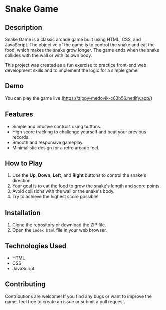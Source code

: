 # Snake Game

## Description

Snake Game is a classic arcade game built using HTML, CSS, and JavaScript. The objective of the game is to control the snake and eat the food, which makes the snake grow longer. The game ends when the snake collides with the wall or with its own body.

This project was created as a fun exercise to practice front-end web development skills and to implement the logic for a simple game.

## Demo

You can play the game live (https://zippy-medovik-c63b56.netlify.app/)

## Features

- Simple and intuitive controls using buttons.
- High score tracking to challenge yourself and beat your previous records.
- Smooth and responsive gameplay.
- Minimalistic design for a retro arcade feel.

## How to Play

1. Use the **Up**, **Down**, **Left**, and **Right** buttons to control the snake's direction.
2. Your goal is to eat the food to grow the snake's length and score points.
3. Avoid collisions with the wall or the snake's body.
4. Try to achieve the highest score possible!

## Installation

1. Clone the repository or download the ZIP file.
2. Open the `index.html` file in your web browser.

## Technologies Used

- HTML
- CSS
- JavaScript

## Contributing

Contributions are welcome! If you find any bugs or want to improve the game, feel free to create an issue or submit a pull request.

